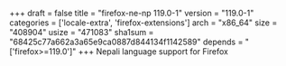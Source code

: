 +++
draft = false
title = "firefox-ne-np 119.0-1"
version = "119.0-1"
categories = ['locale-extra', 'firefox-extensions']
arch = "x86_64"
size = "408904"
usize = "471083"
sha1sum = "68425c77a662a3a65e9ca0887d844134f1142589"
depends = "['firefox>=119.0']"
+++
Nepali language support for Firefox